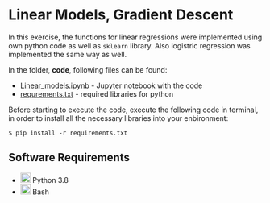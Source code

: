 # Linear Models, Gradient Descent
In this exercise, the functions for linear regressions were implemented using own python code as well as `sklearn` library. Also logistric regression was implemented the same way as well.

In the folder, **code**, following files can be found:
* [Linear_models.ipynb](https://github.com/AnnaToi01/BI_ML_2021/blob/hw2/hw2_linear_models/code/Linear_models.ipynb) - Jupyter notebook with the code
* [requrements.txt](https://github.com/AnnaToi01/BI_ML_2021/blob/hw2/hw2_linear_models/code/requirements.txt) - required libraries for python

Before starting to execute the code, execute the following code in terminal, in order to install all the necessary libraries into your enbironment:
```
$ pip install -r requirements.txt
```


## Software Requirements

* <img src=https://github.com/simple-icons/simple-icons/blob/develop/icons/python.svg height=20> Python 3.8
* <img src=https://github.com/simple-icons/simple-icons/blob/develop/icons/gnubash.svg height=20> Bash
